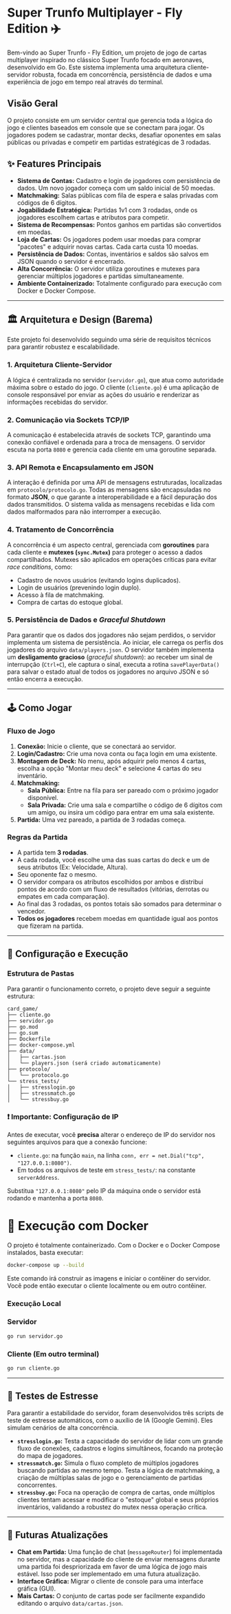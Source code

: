 # Super Trunfo Multiplayer - Fly Edition ✈️

Bem-vindo ao Super Trunfo - Fly Edition, um projeto de jogo de cartas multiplayer inspirado no clássico Super Trunfo focado em aeronaves, desenvolvido em Go. Este sistema implementa uma arquitetura cliente-servidor robusta, focada em concorrência, persistência de dados e uma experiência de jogo em tempo real através do terminal.

## Visão Geral

O projeto consiste em um servidor central que gerencia toda a lógica do jogo e clientes baseados em console que se conectam para jogar. Os jogadores podem se cadastrar, montar decks, desafiar oponentes em salas públicas ou privadas e competir em partidas estratégicas de 3 rodadas.

## ✨ Features Principais

-   **Sistema de Contas:** Cadastro e login de jogadores com persistência de dados. Um novo jogador começa com um saldo inicial de 50 moedas.
-   **Matchmaking:** Salas públicas com fila de espera e salas privadas com códigos de 6 dígitos.
-   **Jogabilidade Estratégica:** Partidas 1v1 com 3 rodadas, onde os jogadores escolhem cartas e atributos para competir.
-   **Sistema de Recompensas:** Pontos ganhos em partidas são convertidos em moedas.
-   **Loja de Cartas:** Os jogadores podem usar moedas para comprar "pacotes" e adquirir novas cartas. Cada carta custa 10 moedas.
-   **Persistência de Dados:** Contas, inventários e saldos são salvos em JSON quando o servidor é encerrado.
-   **Alta Concorrência:** O servidor utiliza goroutines e mutexes para gerenciar múltiplos jogadores e partidas simultaneamente.
-   **Ambiente Containerizado:** Totalmente configurado para execução com Docker e Docker Compose.

---

## 🏛️ Arquitetura e Design (Barema)

Este projeto foi desenvolvido seguindo uma série de requisitos técnicos para garantir robustez e escalabilidade.

### 1. Arquitetura Cliente-Servidor

A lógica é centralizada no servidor (`servidor.go`), que atua como autoridade máxima sobre o estado do jogo. O cliente (`cliente.go`) é uma aplicação de console responsável por enviar as ações do usuário e renderizar as informações recebidas do servidor.

### 2. Comunicação via Sockets TCP/IP

A comunicação é estabelecida através de sockets TCP, garantindo uma conexão confiável e ordenada para a troca de mensagens. O servidor escuta na porta `8080` e gerencia cada cliente em uma goroutine separada.

### 3. API Remota e Encapsulamento em JSON

A interação é definida por uma API de mensagens estruturadas, localizadas em `protocolo/protocolo.go`. Todas as mensagens são encapsuladas no formato **JSON**, o que garante a interoperabilidade e a fácil depuração dos dados transmitidos. O sistema valida as mensagens recebidas e lida com dados malformados para não interromper a execução.

### 4. Tratamento de Concorrência

A concorrência é um aspecto central, gerenciada com **goroutines** para cada cliente e **mutexes (`sync.Mutex`)** para proteger o acesso a dados compartilhados. Mutexes são aplicados em operações críticas para evitar *race conditions*, como:
-   Cadastro de novos usuários (evitando logins duplicados).
-   Login de usuários (prevenindo login duplo).
-   Acesso à fila de matchmaking.
-   Compra de cartas do estoque global.

### 5. Persistência de Dados e *Graceful Shutdown*

Para garantir que os dados dos jogadores não sejam perdidos, o servidor implementa um sistema de persistência. Ao iniciar, ele carrega os perfis dos jogadores do arquivo `data/players.json`. O servidor também implementa um **desligamento gracioso** (*graceful shutdown*): ao receber um sinal de interrupção (`Ctrl+C`), ele captura o sinal, executa a rotina `savePlayerData()` para salvar o estado atual de todos os jogadores no arquivo JSON e só então encerra a execução.

---

## 🕹️ Como Jogar

### Fluxo de Jogo

1.  **Conexão:** Inicie o cliente, que se conectará ao servidor.
2.  **Login/Cadastro:** Crie uma nova conta ou faça login em uma existente.
3.  **Montagem de Deck:** No menu, após adquirir pelo menos 4 cartas, escolha a opção "Montar meu deck" e selecione 4 cartas do seu inventário.
4.  **Matchmaking:**
    -   **Sala Pública:** Entre na fila para ser pareado com o próximo jogador disponível.
    -   **Sala Privada:** Crie uma sala e compartilhe o código de 6 dígitos com um amigo, ou insira um código para entrar em uma sala existente.
5.  **Partida:** Uma vez pareado, a partida de 3 rodadas começa.

### Regras da Partida

-   A partida tem **3 rodadas**.
-   A cada rodada, você escolhe uma das suas cartas do deck e um de seus atributos (Ex: Velocidade, Altura).
-   Seu oponente faz o mesmo.
-   O servidor compara os atributos escolhidos por ambos e distribui pontos de acordo com um fluxo de resultados (vitórias, derrotas ou empates em cada comparação).
-   Ao final das 3 rodadas, os pontos totais são somados para determinar o vencedor.
-   **Todos os jogadores** recebem moedas em quantidade igual aos pontos que fizeram na partida.

---

## 🔧 Configuração e Execução

### Estrutura de Pastas

Para garantir o funcionamento correto, o projeto deve seguir a seguinte estrutura:
```
card_game/
├── cliente.go
├── servidor.go
├── go.mod
├── go.sum
├── Dockerfile
├── docker-compose.yml
├── data/
│   ├── cartas.json
│   └── players.json (será criado automaticamente)
├── protocolo/
│   └── protocolo.go
└── stress_tests/
│   ├── stresslogin.go
│   ├── stressmatch.go
│   └── stressbuy.go
```
### ❗ Importante: Configuração de IP

Antes de executar, você **precisa** alterar o endereço de IP do servidor nos seguintes arquivos para que a conexão funcione:
-   `cliente.go`: na função `main`, na linha `conn, err = net.Dial("tcp", "127.0.0.1:8080")`.
-   Em todos os arquivos de teste em `stress_tests/`: na constante `serverAddress`.

Substitua `"127.0.0.1:8080"` pelo IP da máquina onde o servidor está rodando e mantenha a porta `8080`.

# 🐳 Execução com Docker

O projeto é totalmente containerizado. Com o Docker e o Docker Compose instalados, basta executar:

```bash
docker-compose up --build
```
Este comando irá construir as imagens e iniciar o contêiner do servidor. Você pode então executar o cliente localmente ou em outro contêiner.

### Execução Local

### Servidor
```bash
go run servidor.go
```
### Cliente (Em outro terminal)
```bash
go run cliente.go
```
---

## 🧪 Testes de Estresse

Para garantir a estabilidade do servidor, foram desenvolvidos três scripts de teste de estresse automáticos, com o auxílio de IA (Google Gemini). Eles simulam cenários de alta concorrência.

-   **`stresslogin.go`:** Testa a capacidade do servidor de lidar com um grande fluxo de conexões, cadastros e logins simultâneos, focando na proteção do mapa de jogadores.
-   **`stressmatch.go`:** Simula o fluxo completo de múltiplos jogadores buscando partidas ao mesmo tempo. Testa a lógica de matchmaking, a criação de múltiplas salas de jogo e o gerenciamento de partidas concorrentes.
-   **`stressbuy.go`:** Foca na operação de compra de cartas, onde múltiplos clientes tentam acessar e modificar o "estoque" global e seus próprios inventários, validando a robustez do mutex nessa operação crítica.

---

## 🚀 Futuras Atualizações

-   **Chat em Partida:** Uma função de chat (`messageRouter`) foi implementada no servidor, mas a capacidade do cliente de enviar mensagens durante uma partida foi despriorizada em favor de uma lógica de jogo mais estável. Isso pode ser implementado em uma futura atualização.
-   **Interface Gráfica:** Migrar o cliente de console para uma interface gráfica (GUI).
-   **Mais Cartas:** O conjunto de cartas pode ser facilmente expandido editando o arquivo `data/cartas.json`.
